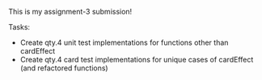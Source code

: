 This is my assignment-3 submission!

Tasks:
  - Create qty.4 unit test implementations for functions other than cardEffect
  - Create qty.4 card test implementations for unique cases of cardEffect (and refactored functions)

